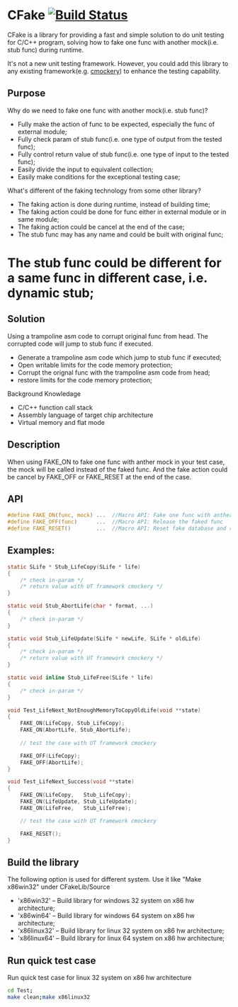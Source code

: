 # CFake [![Build Status](https://travis-ci.org/WangWen-Albert/CFake.svg)](https://travis-ci.org/WangWen-Albert/CFake)

CFake is a library for providing a fast and simple solution to do unit testing for C/C++ program,
solving how to fake one func with another mock(i.e. stub func) during runtime.

It's not a new unit testing framework. However, you could add this library to any existing 
framework(e.g. [cmockery](https://code.google.com/p/cmockery/)) to enhance the testing capability.

## Purpose

Why do we need to fake one func with another mock(i.e. stub func)?
* Fully make the action of func to be expected, especially the func of external module;
* Fully check param of stub func(i.e. one type of output from the tested func);
* Fully control return value of stub func(i.e. one type of input to the tested func);
* Easily divide the input to equivalent collection;
* Easily make conditions for the exceptional testing case;

What's different of the faking technology from some other library?
* The faking action is done during runtime, instead of building time;
* The faking action could be done for func either in external module or in same module;
* The faking action could be cancel at the end of the case;
* The stub func may has any name and could be built with original func;
# The stub func could be different for a same func in different case, i.e. dynamic stub;

## Solution

Using a trampoline asm code to corrupt original func from head.
The corrupted code will jump to stub func if executed.
* Generate a trampoline asm code which jump to stub func if executed;
* Open writable limits for the code memory protection;
* Corrupt the orignal func with the trampoline asm code from head;
* restore limits for the code memory protection;

Background Knowledage
* C/C++ function call stack
* Assembly language of target chip architecture
* Virtual memory and flat mode

## Description

When using FAKE_ON to fake one func with anther mock in your test case,
the mock will be called instead of the faked func.
And the fake action could be cancel by FAKE_OFF or FAKE_RESET at the end of the case. 

## API
```c
#define FAKE_ON(func, mock) ...  //Macro API: Fake one func with anther mock
#define FAKE_OFF(func)      ...  //Macro API: Release the faked func
#define FAKE_RESET()        ...  //Macro API: Reset fake database and release all faked func.
```

## Examples:

```c
static SLife * Stub_LifeCopy(SLife * life)
{
    /* check in-param */
    /* return value with UT framework cmockery */
}

static void Stub_AbortLife(char * format, ...)
{
    /* check in-param */
}

static void Stub_LifeUpdate(SLife * newLife, SLife * oldLife)
{
    /* check in-param */
    /* return value with UT framework cmockery */
}

static void inline Stub_LifeFree(SLife * life)
{
    /* check in-param */
}

void Test_LifeNext_NotEnoughMemoryToCopyOldLife(void **state)
{
    FAKE_ON(LifeCopy, Stub_LifeCopy);
    FAKE_ON(AbortLife, Stub_AbortLife);
    
    // test the case with UT framework cmockery

    FAKE_OFF(LifeCopy);
    FAKE_OFF(AbortLife);
}

void Test_LifeNext_Success(void **state)
{
    FAKE_ON(LifeCopy,   Stub_LifeCopy);
    FAKE_ON(LifeUpdate, Stub_LifeUpdate);
    FAKE_ON(LifeFree,   Stub_LifeFree);

    // test the case with UT framework cmockery

    FAKE_RESET();
}
```

## Build the library

The following option is used for different system.
Use it like "Make x86win32" under CFakeLib/Source

* 'x86win32'   &ndash; Build library for windows 32 system on x86 hw architecture;
* 'x86win64'   &ndash; Build library for windows 64 system on x86 hw architecture;
* 'x86linux32' &ndash; Build library for linux 32 system on x86 hw architecture;
* 'x86linux64' &ndash; Build library for linux 64 system on x86 hw architecture;

## Run quick test case

Run quick test case for linux 32 system on x86 hw architecture
```bash
cd Test;
make clean;make x86linux32
```
